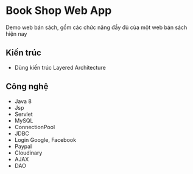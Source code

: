 # Book Shop Web App

Demo web bán sách, gồm các chức năng đầy đủ của một web bán sách hiện nay

## Kiến trúc
- Dùng kiến trúc Layered Architecture

## Công nghệ
- Java 8
- Jsp
- Servlet
- MySQL
- ConnectionPool
- JDBC
- Login Google, Facebook
- Paypal
- Cloudinary
- AJAX
- DAO
